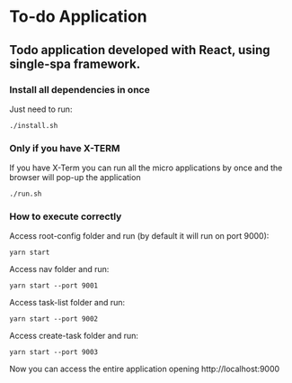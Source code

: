 # To-do Application

## Todo application developed with React, using **single-spa** framework.

### Install all dependencies in once

Just need to run:

```
./install.sh
```

### Only if you have X-TERM

If you have X-Term you can run all the micro applications by once and the browser will pop-up the application

```
./run.sh
```

### How to execute correctly

Access root-config folder and run (by default it will run on port 9000):

```
yarn start
```

Access nav folder and run:

```
yarn start --port 9001
```

Access task-list folder and run:

```
yarn start --port 9002
```

Access create-task folder and run:

```
yarn start --port 9003
```

Now you can access the entire application opening http://localhost:9000
